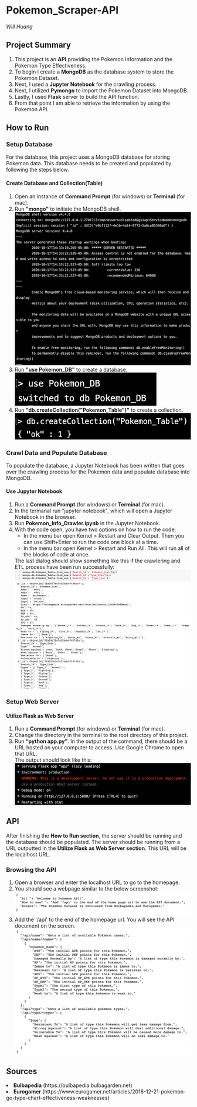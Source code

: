 # Pokemon_Scraper-API

<em>Will Huang</em>

## Project Summary
<ol>
  <li>
    This project is an <strong>API</strong> providing the Pokemon Information and the Pokemon Type Effectiveness. 
  </li>
  <li>
    To begin I create a <strong>MongoDB</strong> as the database system to store the Pokemon Dataset. 
  </li>
  <li>
    Next, I used a <strong>Jupyter Notebook</strong> for the crawling process.
  </li>
  <li>
    Next, I utilized <strong>Pymongo</strong> to import the Pokemon Dataset into MongoDB.
  </li>
  <li>
    Lastly, I used <strong>Flask</strong> server to build the API function.
  </li>
  <li>
    From that point I am able to retrieve the information by using the Pokemon API.
  </li>
</ol>

## How to Run
### Setup Database

For the database, this project uses a MongoDB database for storing Pokemon data.
This database needs to be created and populated by following the steps below.

#### Create Database and Collection(Table)

<ol>
  <li>
    Open an instance of <strong>Command Prompt</strong> (for windows) or <strong>Terminal</strong> (for mac).<br>
  </li>
  <li>
	Run <strong>"mongo"</strong> to initiate the MongoDB shell.
    <img src='screenshots/mongodb_initi.png'>
  <li>
    Run <strong>"use Pokemon_DB"</strong> to create a database.<br>
    <img src='screenshots/create_db.png'>
  </li>
   <li>
    Run <strong>"db.createCollection("Pokemon_Table")"</strong> to create a collection.<br>
    <img src='screenshots/create_collection.png'>
  </li>
</ol>

### Crawl Data and Populate Database

To populate the database, a Jupyter Notebook has been written that goes over the crawling process for the Pokemon data and populate database into MongoDB.

#### Use Jupyter Notebook
<ol>
  <li>
    Run a <strong>Command Prompt</strong> (for windows) or <strong>Terminal</strong> (for mac).
  </li>
  <li>
    In the termanal run "jupyter notebook", which will open a Jupyter Notebook in the browser.
  </li>
  <li>
    Run <strong>Pokemon_Info_Crawler.ipynb</strong> in the Jupyter Notebook.
  </li>
  <li>
    With the code open, you have two options on how to run the code:
    <ul>
      <li>
        In the menu bar open Kernel > Restart and Clear Output.  Then you can use Shift+Enter to run the code one block at a time.
      </li>
      <li>
        In the menu bar open Kernel > Restart and Run All.  This will run all of the blocks of code at once.
      </li>
    </ul>
  </li>
  The last dialog should show something like this if the crawlering and ETL process have been run successfully:<br>
  <img src="screenshots/results.png">
</ol>


### Setup Web Server

#### Utilize Flask as Web Server

<ol>
  <li>
    Run a <strong>Command Prompt</strong> (for windows) or <strong>Terminal</strong> (for mac).
  </li>
  <li>
    Change the directory in the terminal to the root directory of this project.
  </li>
  <li>
    Run <strong>“python app.py”</strong>. In the output of the command, there should be a URL hosted on your computer to access.  Use Google Chrome to open that URL.
    <br>The output should look like this:<br>
    <img src="screenshots/flask.png">
  </li>
</ol>


## API
After finishing the <strong>How to Run section</strong>, the server should be running and the database should be populated.  The server should be running from a URL outputted in the <strong>Utilize Flask as Web Server section</strong>. This URL will be the localhost URL.

### Browsing the API

<ol>  
  <li>
    Open a browser and enter the localhost URL to go to the homepage.
  </li>
  <li>
    You should see a webpage similar to the below screenshot:
    <img src="screenshots/home.png" >
  </li>
  <li>
    Add the '/api' to the end of the homepage url. You will see the API document on the screen.
    <img src="screenshots/api_document.png">
  </li>
</ol>


## Sources

<li>
    <strong>Bulbapedia</strong> (https://bulbapedia.bulbagarden.net)
</li>
<li>
   <strong>Eurogamer</strong> (https://www.eurogamer.net/articles/2018-12-21-pokemon-go-type-chart-effectiveness-weaknesses)
</li>
